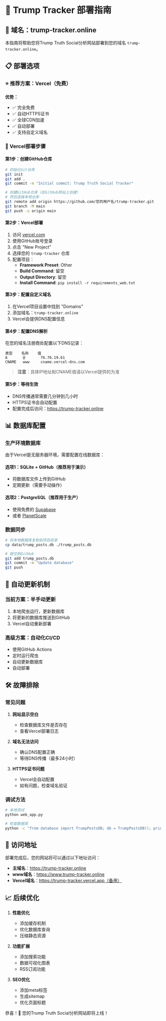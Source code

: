 # 🚀 Trump Tracker 部署指南

## 🎯 域名：trump-tracker.online

本指南将帮助您将Trump Truth Social分析网站部署到您的域名 `trump-tracker.online`。

## 📋 部署选项

### ⭐ 推荐方案：Vercel（免费）

**优势：**
- ✅ 完全免费
- ✅ 自动HTTPS证书
- ✅ 全球CDN加速
- ✅ 自动部署
- ✅ 支持自定义域名

### 🚀 Vercel部署步骤

#### 第1步：创建GitHub仓库

```bash
# 初始化Git仓库
git init
git add .
git commit -m "Initial commit: Trump Truth Social Tracker"

# 创建GitHub仓库（在GitHub网站上创建）
# 然后连接本地仓库
git remote add origin https://github.com/您的用户名/trump-tracker.git
git branch -M main
git push -u origin main
```

#### 第2步：Vercel部署

1. 访问 [vercel.com](https://vercel.com)
2. 使用GitHub账号登录
3. 点击 "New Project"
4. 选择您的 `trump-tracker` 仓库
5. 配置项目：
   - **Framework Preset**: Other
   - **Build Command**: 留空
   - **Output Directory**: 留空
   - **Install Command**: `pip install -r requirements_web.txt`

#### 第3步：配置自定义域名

1. 在Vercel项目设置中找到 "Domains"
2. 添加域名：`trump-tracker.online`
3. Vercel会提供DNS配置信息

#### 第4步：配置DNS解析

在您的域名注册商处配置以下DNS记录：

```
类型    名称    值
A       @       76.76.19.61
CNAME   www     cname.vercel-dns.com
```

> **注意**：具体IP地址和CNAME值请以Vercel提供的为准

#### 第5步：等待生效

- DNS传播通常需要几分钟到几小时
- HTTPS证书会自动配置
- 配置完成后访问：https://trump-tracker.online

## 📊 数据库配置

### 生产环境数据库

由于Vercel是无服务器环境，需要配置在线数据库：

#### 选项1：SQLite + GitHub（推荐用于演示）
- 将数据库文件上传到GitHub
- 定期更新（需要手动操作）

#### 选项2：PostgreSQL（推荐用于生产）
- 使用免费的 [Supabase](https://supabase.com)
- 或者 [PlanetScale](https://planetscale.com)

### 数据同步

```bash
# 将本地数据库复制到项目目录
cp data/trump_posts.db ./trump_posts.db

# 提交到GitHub
git add trump_posts.db
git commit -m "Update database"
git push
```

## 🔄 自动更新机制

### 当前方案：半手动更新
1. 本地爬虫运行，更新数据库
2. 将更新的数据库推送到GitHub
3. Vercel自动重新部署

### 高级方案：自动化CI/CD
- 使用GitHub Actions
- 定时运行爬虫
- 自动更新数据库
- 自动部署

## 🛠️ 故障排除

### 常见问题

1. **网站显示空白**
   - 检查数据库文件是否存在
   - 查看Vercel部署日志

2. **域名无法访问**
   - 确认DNS配置正确
   - 等待DNS传播（最多24小时）

3. **HTTPS证书问题**
   - Vercel会自动配置
   - 如有问题，检查域名验证

### 调试方法

```bash
# 本地测试
python web_app.py

# 检查数据库
python -c "from database import TrumpPostsDB; db = TrumpPostsDB(); print(db.get_stats())"
```

## 🎯 访问地址

部署完成后，您的网站将可以通过以下地址访问：

- **主域名**：https://trump-tracker.online
- **www域名**：https://www.trump-tracker.online
- **Vercel域名**：https://trump-tracker.vercel.app（备用）

## 📈 后续优化

1. **性能优化**
   - 添加缓存机制
   - 优化数据库查询
   - 压缩静态资源

2. **功能扩展**
   - 添加搜索功能
   - 数据可视化图表
   - RSS订阅功能

3. **SEO优化**
   - 添加meta标签
   - 生成sitemap
   - 优化页面标题

恭喜！🎉 您的Trump Truth Social分析网站即将上线！ 